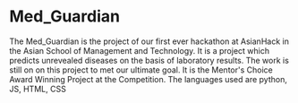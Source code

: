 # Med_Guardian
The Med_Guardian is the project of our first ever hackathon at AsianHack in the Asian School of Management and Technology. It is a project which predicts unrevealed diseases on the basis of laboratory results. The work is still on on this project to met our ultimate goal. It is the Mentor's Choice Award Winning Project at the Competition.
The languages used are python, JS, HTML, CSS
